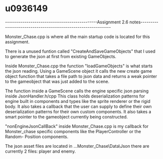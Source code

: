 # u0936149
-----------------------------------------------Assignment 2.6 notes---------------------------------------------------------------

Monster_Chase.cpp is where all the main startup code is located for this assignment. 
 
There is a unused funtion called "CreateAndSaveGameObjects" that I used to generate the json at first from existing GameObjects.

Inside Monster_Chase.cpp the function "loadGameObjects" is what starts the json reading. Using a GameScene object it calls the new 
create game object function that takes a file path to json data and returns a weak pointer to the gameobject that was just added to 
the scene.

The function inside a GameScene calls the engine specific json parsing inside JsonHandler.h/cpp This class holds deserialization patterns
for engine built in components and types like the sprite renderer or the rigid body. It also takes a callback that the user can supply to 
define their own deserialization patterns for their own custom components. It also takes a smart pointer to the gameobject currently
being constructed.

"nonEngineJsonCallBack" inside Monster_Chase.cpp is my callback for Monster_chase specific components like the PlayerController or the Random-
Position components. 

The json asset files are located in ...Monster_Chase\Data\Json there are currently 2 files: player and enemy. 